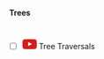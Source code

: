 **Trees**
- [ ] <a href="https://youtu.be/UqrqzRPJElk"><img src="img/new_yt.png" style="max-width:50%; padding-top: 25px;"></a> Tree Traversals